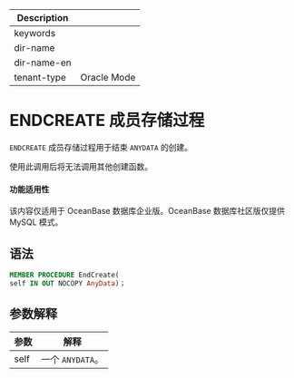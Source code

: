 | Description   |                 |
|---------------|-----------------|
| keywords      |                 |
| dir-name      |                 |
| dir-name-en   |                 |
| tenant-type   | Oracle Mode     |

# ENDCREATE 成员存储过程


`ENDCREATE` 成员存储过程用于结束 `ANYDATA` 的创建。

使用此调用后将无法调用其他创建函数。

  <main id="notice" >
    <h4>功能适用性</h4>
    <p>该内容仅适用于 OceanBase 数据库企业版。OceanBase 数据库社区版仅提供 MySQL 模式。</p>
  </main>

## 语法

```sql
MEMBER PROCEDURE EndCreate(
self IN OUT NOCOPY AnyData)；
```



## 参数解释



|  参数  |      解释       |
|------|---------------|
| self | 一个 `ANYDATA`。 |


